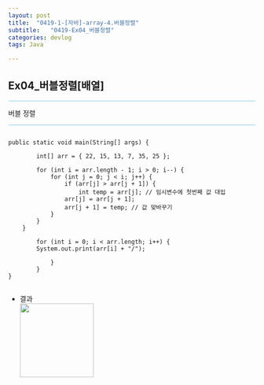 ```yaml
---
layout: post
title:  "0419-1-[자바]-array-4.버블정렬"
subtitle:   "0419-Ex04_버블정렬"
categories: devlog
tags: Java

---
```

## Ex04_버블정렬[배열]

<hr style="height: 1px; background: skyblue; "/>

<p>
버블 정렬

</p>

<hr style="height: 1px; background: skyblue; "/>

~~~

public static void main(String[] args) {

		int[] arr = { 22, 15, 13, 7, 35, 25 };

		for (int i = arr.length - 1; i > 0; i--) {
			for (int j = 0; j < i; j++) {
				if (arr[j] > arr[j + 1]) {
					int temp = arr[j]; // 임시변수에 첫번째 값 대입
				arr[j] = arr[j + 1];
				arr[j + 1] = temp; // 값 맞바꾸기
			}
		}
	}

		for (int i = 0; i < arr.length; i++) {
		System.out.print(arr[i] + "/");

			}
		}
}


~~~


- 결과<br/>
<img style="float: left;" src="https://user-images.githubusercontent.com/49095304/59158594-2db67c00-8af7-11e9-8cac-2edc6e5af59b.JPG" width="150"><br/><br/><br/><br/><br/>
